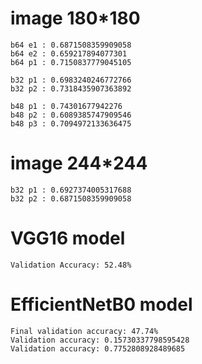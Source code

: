 # image 180*180
```
b64 e1 : 0.6871508359909058
b64 e2 : 0.659217894077301
b64 p1 : 0.7150837779045105
```
```
b32 p1 : 0.6983240246772766
b32 p2 : 0.7318435907363892
```
```
b48 p1 : 0.74301677942276
b48 p2 : 0.6089385747909546
b48 p3 : 0.7094972133636475
```
# image 244*244
```
b32 p1 : 0.6927374005317688
b32 p2 : 0.6871508359909058
```

# VGG16 model
```
Validation Accuracy: 52.48%
```

# EfficientNetB0 model
```
Final validation accuracy: 47.74%
Validation accuracy: 0.15730337798595428
Validation accuracy: 0.7752808928489685
```
